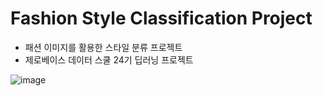# Fashion Style Classification Project
- 패션 이미지를 활용한 스타일 분류 프로젝트
- 제로베이스 데이터 스쿨 24기 딥러닝 프로젝트

![image](https://github.com/user-attachments/assets/e01ab60c-67a5-409c-9b0f-84c9be3b0e6c)
